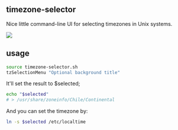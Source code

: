 ## timezone-selector

Nice little command-line UI for selecting timezones in Unix systems.

![](https://cldup.com/EDsMvK-PUI.png)

## usage

```bash
source timezone-selector.sh
tzSelectionMenu "Optional background title"
```

It'll set the result to $selected;

```bash
echo "$selected"
# > /usr/share/zoneinfo/Chile/Continental
```

And you can set the timezone by:

```bash
ln -s $selected /etc/localtime
```
